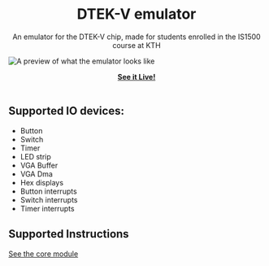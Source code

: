 <div align="center">
    <h1>DTEK-V emulator</h1>
    <p>An emulator for the DTEK-V chip, made for students enrolled in the IS1500 course at KTH</p>
</div>

![A preview of what the emulator looks like](assets/example.png)

<div align="center">
    <b><a href="https://dtekv.fritiof.dev">See it Live!</a></b>
</div>

<br />

## Supported IO devices:

- Button
- Switch
- Timer
- LED strip
- VGA Buffer
- VGA Dma
- Hex displays
- Button interrupts
- Switch interrupts
- Timer interrupts

## Supported Instructions

[See the core module](https://github.com/PumpedSardines/dtekv-emulator-core)
